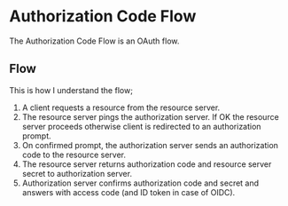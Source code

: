 # Authorization Code Flow

The Authorization Code Flow is an OAuth flow.

## Flow

This is how I understand the flow;

1. A client requests a resource from the resource server.
2. The resource server pings the authorization server. If OK the resource server
   proceeds otherwise client is redirected to an authorization prompt.
3. On confirmed prompt, the authorization server sends an authorization code to
   the resource server.
4. The resource server returns authorization code and resource server secret to
   authorization server.
5. Authorization server confirms authorization code and secret and answers with
   access code (and ID token in case of OIDC).
